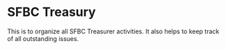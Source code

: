 # SFBC Treasury

This is to organize all SFBC Treasurer activities. It also helps to keep track of all outstanding issues.
